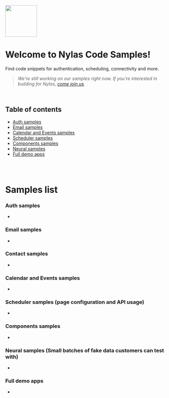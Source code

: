 <img src="https://res.cloudinary.com/crunchbase-production/image/upload/c_lpad,h_170,w_170,f_auto,b_white,q_auto:eco,dpr_1/xynkdxbpm0vkft0f1e4e" width="100px"/>

# Welcome to Nylas Code Samples!
Find code snippets for authentication, scheduling, connectivity and more.

> _We're still working on our samples right now. If you're interested in building for Nylas, [come join us](https://jobs.lever.co/nylas/?department=Engineering)._

<br />

## Table of contents
- [Auth samples](https://github.com/nylas-samples#auth-samples)
- [Email samples](https://github.com/nylas-samples#email-samples)
- [Calendar and Events samples](https://github.com/nylas-samples#calendar-and-events-samples)
- [Scheduler samples](https://github.com/nylas-samples#scheduler-samples)
- [Components samples](https://github.com/nylas-samples#components-samples)
- [Neural samples](https://github.com/nylas-samples#neural-samples)
- [Full demo apps](https://github.com/nylas-samples#full-demo-apps)

<br />
<br />

# Samples list 
### Auth samples
- [](https://github.com/nylas-samples/)

### Email samples
- [](https://github.com/nylas-samples/)

### Contact samples
- [](https://github.com/nylas-samples/)

### Calendar and Events samples
- [](https://github.com/nylas-samples/)

### Scheduler samples (page configuration and API usage)
- [](https://github.com/nylas-samples/)

### Components samples
- [](https://github.com/nylas-samples/)

### Neural samples (Small batches of fake data customers can test with)
- [](https://github.com/nylas-samples/)

### Full demo apps
- [](https://github.com/nylas-samples/)

<br />
<br />
